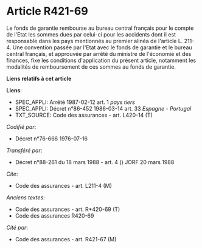 # Article R421-69

Le fonds de garantie rembourse au bureau central français pour le compte de l'Etat les sommes dues par celui-ci pour les
accidents dont il est responsable dans les pays mentionnés au premier alinéa de l'article L. 211-4. Une convention passée par
l'Etat avec le fonds de garantie et le bureau central français, et approuvée par arrêté du ministre de l'économie et des
finances, fixe les conditions d'application du présent article, notamment les modalités de remboursement de ces sommes au
fonds de garantie.

**Liens relatifs à cet article**

**Liens**:

  - SPEC_APPLI: Arrêté 1987-02-12 art. 1 *pays tiers*
  - SPEC_APPLI: Décret n°86-452 1986-03-14 art. 33 *Espagne - Portugal*
  - TXT_SOURCE: Code des assurances - art. L420-14 (T)

_Codifié par_:

  - Décret n°76-666 1976-07-16

_Transféré par_:

  - Décret n°88-261 du 18 mars 1988 - art. 4 () JORF 20 mars 1988

_Cite_:

  - Code des assurances - art. L211-4 (M)

_Anciens textes_:

  - Code des assurances - art. R*420-69 (T)
  - Code des assurances R420-69

_Cité par_:

  - Code des assurances - art. R421-67 (M)
